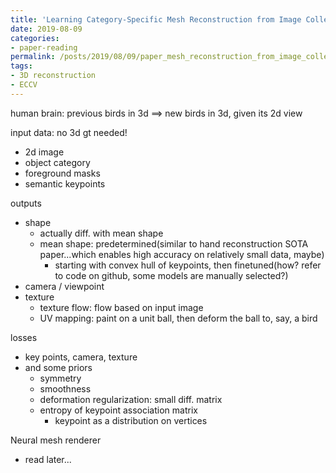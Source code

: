 ```yaml
---
title: 'Learning Category-Specific Mesh Reconstruction from Image Collections'
date: 2019-08-09
categories:
- paper-reading
permalink: /posts/2019/08/09/paper_mesh_reconstruction_from_image_collections/
tags:
- 3D reconstruction
- ECCV
---
```



human brain: previous birds in 3d ==> new birds in 3d, given its 2d view

input data: no 3d gt needed!
- 2d image
- object category
- foreground masks
- semantic keypoints

outputs
- shape
    - actually diff. with mean shape
    - mean shape: predetermined(similar to hand reconstruction SOTA paper...which enables high accuracy on relatively small data, maybe)
        - starting with convex hull of keypoints, then finetuned(how? refer to code on github, some models are manually selected?)
- camera / viewpoint
- texture
    - texture flow: flow based on input image
    - UV mapping: paint on a unit ball, then deform the ball to, say, a bird

losses
- key points, camera, texture
- and some priors
    - symmetry
    - smoothness
    - deformation regularization: small diff. matrix
    - entropy of keypoint association matrix
        - keypoint as a distribution on vertices

Neural mesh renderer
- read later...
